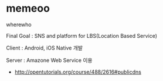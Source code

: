 memeoo
======

wherewho

Final Goal : SNS and platform for LBS(Location Based Service) 

Client : Android, iOS Native 개발 

Server : Amazone Web Service 이용 
 - http://opentutorials.org/course/488/2616#publicdns
